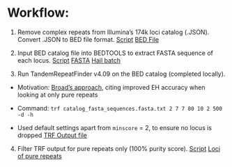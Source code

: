 # Workflow: 

1) Remove complex repeats from Illumina’s 174k loci catalog (.JSON). Convert .JSON to BED file format. [Script](https://github.com/populationgenomics/sv-workflows/blob/pure_repeats_PR/str/inputs/pure_repeats_catalog/Illumina%20catalog%20to%20BED%20file%20conversion.ipynb) [BED File](https://github.com/populationgenomics/sv-workflows/blob/pure_repeats_PR/str/inputs/pure_repeats_catalog/bed_catalog_without_complex_repeats.bed)

2) Input BED catalog file into BEDTOOLS to extract FASTA sequence of each locus. [Script](https://github.com/populationgenomics/sv-workflows/blob/pure_repeats_PR/str/inputs/pure_repeats_catalog/bed_to_sequence.py) [FASTA](https://github.com/populationgenomics/sv-workflows/blob/pure_repeats_PR/str/inputs/pure_repeats_catalog/catalog_fasta_sequences.fasta.txt) [Hail batch](https://batch.hail.populationgenomics.org.au/batches/420088)

3) Run TandemRepeatFinder v4.09 on the BED catalog (completed locally).

- Motivation: [Broad’s approach](https://gnomad.broadinstitute.org/news/2022-01-the-addition-of-short-tandem-repeat-calls-to-gnomad/), citing improved EH accuracy when looking at only pure repeats  

- Command: `trf catalog_fasta_sequences.fasta.txt 2 7 7 80 10 2 500 -d -h`

- Used default settings apart from `minscore` = 2, to ensure no locus is dropped
[TRF Output file](https://github.com/populationgenomics/sv-workflows/blob/pure_repeats_PR/str/inputs/pure_repeats_catalog/trf_output.dat)

4) Filter TRF output for pure repeats only (100% purity score). [Script](https://github.com/populationgenomics/sv-workflows/blob/pure_repeats_PR/str/inputs/pure_repeats_catalog/Pure%20repeats%20catalog%20.ipynb) [Loci of pure repeats](https://github.com/populationgenomics/sv-workflows/blob/pure_repeats_PR/str/inputs/pure_repeats_catalog/pure_repeats_loci.txt)
